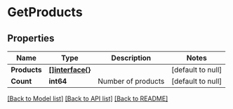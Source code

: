 # GetProducts

## Properties
Name | Type | Description | Notes
------------ | ------------- | ------------- | -------------
**Products** | [**[]interface{}**](interface{}.md) |  | [default to null]
**Count** | **int64** | Number of products | [default to null]

[[Back to Model list]](../README.md#documentation-for-models) [[Back to API list]](../README.md#documentation-for-api-endpoints) [[Back to README]](../README.md)


